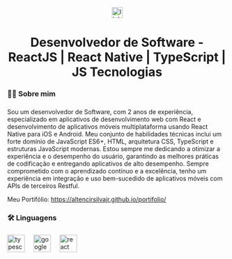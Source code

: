 
<div align="center">
  <a href="https://www.linkedin.com/in/altencir-junior-60410b1a7/" target="_blank">
    <img src="https://img.shields.io/static/v1?message=LinkedIn&logo=linkedin&label=&color=0077B5&logoColor=white&labelColor=&style=for-the-badge" height="25" alt="linkedin logo"  />
  </a>
</div>

###

<h1 align="center">
  Desenvolvedor de Software - ReactJS | React Native | TypeScript | JS Tecnologias
</h1>

###

<h3 align="left">👩‍💻  Sobre mim</h3>

###

<p align="left">
Sou um desenvolvedor de Software, com 2 anos de experiência, especializado em aplicativos de desenvolvimento web com React e desenvolvimento de aplicativos móveis multiplataforma usando React Native para iOS e Android. Meu conjunto de habilidades técnicas inclui um forte domínio de JavaScript ES6+, HTML, arquitetura CSS, TypeScript e estruturas JavaScript modernas. Estou sempre me dedicando a otimizar a experiência e o desempenho do usuário, garantindo as melhores práticas de codificação e entregando aplicativos de alto desempenho. Sempre comprometido com o aprendizado contínuo e a excelência, tenho um experiência em integração e uso bem-sucedido de aplicativos móveis com APIs de terceiros Restful.

Meu Portifólio: https://altencirsilvajr.github.io/portifolio/
  
</p>

###

<h3 align="left">🛠 Linguagens</h3>

###

<div align="left">
  <img src="https://cdn.jsdelivr.net/gh/devicons/devicon/icons/typescript/typescript-original.svg" height="40" alt="typescript logo"  />
  <img width="12" />
  <img src="https://cdn.jsdelivr.net/gh/devicons/devicon/icons/googlecloud/googlecloud-original.svg" height="40" alt="googlecloud logo"  />
  <img width="12" />
  <img src="https://cdn.jsdelivr.net/gh/devicons/devicon/icons/react/react-original.svg" height="40" alt="react logo"  />
  <img width="12" />
</div>

###
